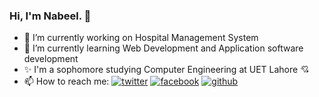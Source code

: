 ### Hi, I'm Nabeel. 👋

- 🔭 I’m currently working on Hospital Management System
- 🌱 I’m currently learning Web Development and Application software development
- ✨ I'm a sophomore studying Computer Engineering at UET Lahore 💘
- 📫 How to reach me: 
  [![twitter](http://i.imgur.com/wWzX9uB.png)][1]
  [![facebook](http://i.imgur.com/fep1WsG.png)][2]
  [![github](http://i.imgur.com/9I6NRUm.png)][3]
<!--
**nabeelraza-7/nabeelraza-7** is a ✨ _special_ ✨ repository because its `README.md` (this file) appears on your GitHub profile.

Here are some ideas to get you started:

- 🔭 I’m currently working on ...
- 🌱 I’m currently learning ...
- 👯 I’m looking to collaborate on ...
- 🤔 I’m looking for help with ...
- 💬 Ask me about ...
- 📫 How to reach me: ...
- 😄 Pronouns: ...
- ⚡ Fun fact: ...
-->
[1]: http://www.twitter.com/nabeel_raza
[2]: http://www.facebook.com/nabeelraza512
[3]: http://www.github.com/nabeelraza-7
